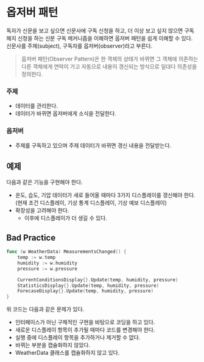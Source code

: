 # 옵저버 패턴

독자가 신문을 보고 싶으면 신문사에 구독 신청을 하고, 더 이상 보고 싶지 않으면 구독 해지 신청을 하는 신문 구독 메커니즘을 이해하면 옵저버 패턴을 쉽게 이해할 수 있다.
신문사를 주제(subject), 구독자를 옵저버(observer)라고 부른다.

> 옵저버 패턴(Observer Pattern)은 한 객체의 상태가 바뀌면 그 객체에 의존하는 다른 객체에게 연락이 가고
> 자동으로 내용이 갱신되는 방식으로 일대다 의존성을 정의한다.

### 주제

- 데이터를 관리한다.
- 데이터가 바뀌면 옵저버에게 소식을 전달한다.

### 옵저버

- 주제를 구독하고 있으며 주제 데이터가 바뀌면 갱신 내용을 전달받는다.

## 예제

다음과 같은 기능을 구현해야 한다.

- 온도, 습도, 기압 데이터가 새로 들어올 때마다 3가지 디스플레이를 갱신해야 한다. (현재 조건 디스플레이, 기상 통계 디스플레이, 기상 예보 디스플레이)
- 확장성을 고려해야 한다.
  - 이후에 디스플레이가 더 생길 수 있다.

## Bad Practice

```go
func (w WeatherData) MeasurementsChanged() {
	temp := w.temp
	humidity := w.humidity
	pressure := w.pressure

	CurrentConditionsDisplay{}.Update(temp, humidity, pressure)
	StatisticsDisplay{}.Update(temp, humidity, pressure)
	ForecaseDisplay{}.Update(temp, humidity, pressure)
}
```

위 코드는 다음과 같은 문제가 있다.

- 인터페이스가 아닌 구체적인 구현을 바탕으로 코딩을 하고 있다.
- 새로운 디스플레이 항목이 추가될 때마다 코드를 변경해야 한다.
- 실행 중에 디스플레이 항목을 추가하거나 제거할 수 없다.
- 바뀌는 부분을 캡슐화하지 않았다.
- WeatherData 클래스를 캡슐화하지 않고 있다.

##

